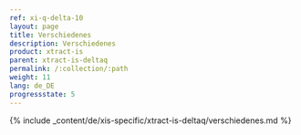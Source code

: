 ```yaml
---
ref: xi-q-delta-10
layout: page
title: Verschiedenes
description: Verschiedenes
product: xtract-is
parent: xtract-is-deltaq
permalink: /:collection/:path
weight: 11
lang: de_DE
progressstate: 5
---
```

{% include _content/de/xis-specific/xtract-is-deltaq/verschiedenes.md %}
